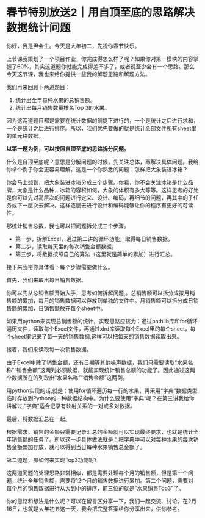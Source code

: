 # 春节特别放送2｜用自顶至底的思路解决数据统计问题
你好，我是尹会生。今天是大年初二，先祝你春节快乐。

上节课我策划了一个项目作业，你完成得怎么样了呢？如果你对第一模块的内容掌握了60%，其实这道题你就能完成得差不多了，或者说至少会有一个思路。那么今天这节课，我也来给你提供一些我的解题思路和解题方法。

我们再来回顾下两道题目：

1. 统计出全年每种水果的总销售额。
2. 统计出每月销售数量排名Top 3的水果。

因为这两道题目都是需要在统计数据的前提下进行的，一个是统计之后进行求和，一个是统计之后进行排序。所以，我们优先要做的就是统计全部文件所有sheet里的单元格数据。

**以第一题为例，可以按照自顶至底的思路拆分问题。**

什么是自顶至底呢？意思是分解问题的时候，先关注总体，再解决具体问题。我给你举个例子你会更容易理解。这是一个你熟悉的问题：怎样把大象装进冰箱？

你会马上想到，把大象装进冰箱分成三个步骤。你看，你不会关注冰箱是什么品牌，大象是什么品种，冰箱的容积如何，大象的体积有多大等等。这样思考的好处是你可以先对高层次的问题进行定义、设计、编码，再细节的问题，再其中的子任务或下一层次去解决。这样逐层去进行设计和编码能够让你的程序有更好的可读性。

那统计销售总数，我也可以把问题拆分成三个步骤。

- 第一步，拆解Excel，通过第二讲的循环功能，取得每日销售数据。
- 第二步，读取每天里的每次销售金额数据。
- 第三步，将数据按照自己的算法（这里就是简单的累加）进行汇总。

接下来我带你具体看下每个步骤需要做什么。

首先，我们来取出每日销售数据。

你可以先从总销售额开始入手，思考如何拆解问题,。总销售额可以拆分成按月销售额的累加，每月的销售数据可以存放到单独的文件中。月销售额可以拆分成日销售额的累加，日销售额放在每个sheet中。

如果用python来实现总销售额的统计，实现思路应该为：通过pathlib库和for循环遍历文件，读取每个Excel文件，再通过xlrd库读取每个Excel里的每个sheet，每个sheet里记录了每一天的销售数据,这样可以把每天的销售数据读取出来。

接着，我们来读取每一次销售数据。

由于Excel中除了销售金额，还有日期等其他噪声数据，我们只需要读取“水果名称”“销售金额”这两列必须数据，就能实现统计销售总额的功能了。因此通过这两个数据所在的列取出“水果名称”“销售金额”这两列。

用python实现的话,就是：使用for循环遍历每一行的水果，再采用“字典”数据类型临时存放到Python的一种数据结构中。为什么要使用“字典”呢？在第三讲我给你讲解过,“字典”适合记录有映射关系的一对或多对数据。

最后，将数据汇总在一起。

根据需求，销售的金额只需要记录汇总的金额就可以实现最终要求，也就是统计全年销售额的任务了。所以这一步具体做法就是：把字典中可以对每种水果的每次销售金额累加存放，就可以得到当日每种水果销售总金额了。

第二道题，那如何来实现Top3功能呢?

这两道问题的处理思路非常相似，都是需要处理每个月的销售额，但是第一个问题，统计全年销售额，需要将12个月的销售数据进行累加。第二个问题，需要对每个月的销售数据进行从大到小的排序，前三位的就是“水果销售Top3”了。

你的思路和想法是什么呢？可以在留言区分享一下，我们一起交流、讨论。在2月16日，也就是大年初五这一天，我会把完整答案给你分享出来，供你参考。